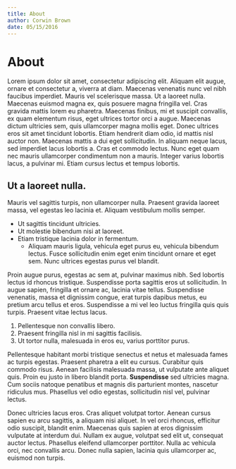 ```yaml
---
title: About
author: Corwin Brown
date: 05/15/2016
---
```


# About

Lorem ipsum dolor sit amet, consectetur adipiscing elit. Aliquam elit augue, ornare et consectetur a, viverra at diam. Maecenas venenatis nunc vel nibh faucibus imperdiet. Mauris vel scelerisque massa. Ut a laoreet nulla. Maecenas euismod magna ex, quis posuere magna fringilla vel. Cras gravida mattis lorem eu pharetra. Maecenas finibus, mi et suscipit convallis, ex quam elementum risus, eget ultrices tortor orci a augue. Maecenas dictum ultricies sem, quis ullamcorper magna mollis eget. Donec ultrices eros sit amet tincidunt lobortis. Etiam hendrerit diam odio, id mattis nisl auctor non. Maecenas mattis a dui eget sollicitudin. In aliquam neque lacus, sed imperdiet lacus lobortis a. Cras et commodo lectus. Nunc eget quam nec mauris ullamcorper condimentum non a mauris. Integer varius lobortis lacus, a pulvinar mi. Etiam cursus lectus et tempus lobortis.

##  Ut a laoreet nulla.

Mauris vel sagittis turpis, non ullamcorper nulla. Praesent gravida laoreet massa, vel egestas leo lacinia et. Aliquam vestibulum mollis semper.

* Ut sagittis tincidunt ultricies.
* Ut molestie bibendum nisi at laoreet.
* Etiam tristique lacinia dolor in fermentum.
    * Aliquam mauris ligula, vehicula eget purus eu, vehicula bibendum lectus. Fusce sollicitudin enim eget enim tincidunt ornare et eget sem. Nunc ultrices egestas purus vel blandit.

Proin augue purus, egestas ac sem at, pulvinar maximus nibh. Sed lobortis lectus id rhoncus tristique. Suspendisse porta sagittis eros ut sollicitudin. In augue sapien, fringilla et ornare ac, lacinia vitae tellus. Suspendisse venenatis, massa et dignissim congue, erat turpis dapibus metus, eu pretium arcu tellus et eros. Suspendisse a mi vel leo luctus fringilla quis quis turpis. Praesent vitae lectus lacus.

1. Pellentesque non convallis libero.
1. Praesent fringilla nisl in mi sagittis facilisis.
1. Ut tortor nulla, malesuada in eros eu, varius porttitor purus.

Pellentesque habitant morbi tristique senectus et netus et malesuada fames ac turpis egestas. Praesent pharetra a elit eu cursus. Curabitur quis commodo risus. Aenean facilisis malesuada massa, ut vulputate ante aliquet quis. Proin eu justo in libero blandit porta. **Suspendisse** sed ultricies magna. Cum sociis natoque penatibus et magnis dis parturient montes, nascetur ridiculus mus. Phasellus vel odio egestas, sollicitudin nisl vel, pulvinar lectus.

Donec ultricies lacus eros. Cras aliquet volutpat tortor. Aenean cursus sapien eu arcu sagittis, a aliquam nisi aliquet. In vel orci rhoncus, efficitur odio suscipit, blandit enim. Maecenas quis sapien at eros dignissim vulputate at interdum dui. Nullam ex augue, volutpat sed elit ut, consequat auctor lectus. Phasellus eleifend ullamcorper porttitor. Nulla ac vehicula orci, nec convallis arcu. Donec nulla sapien, lacinia quis ullamcorper ac, euismod non turpis.
